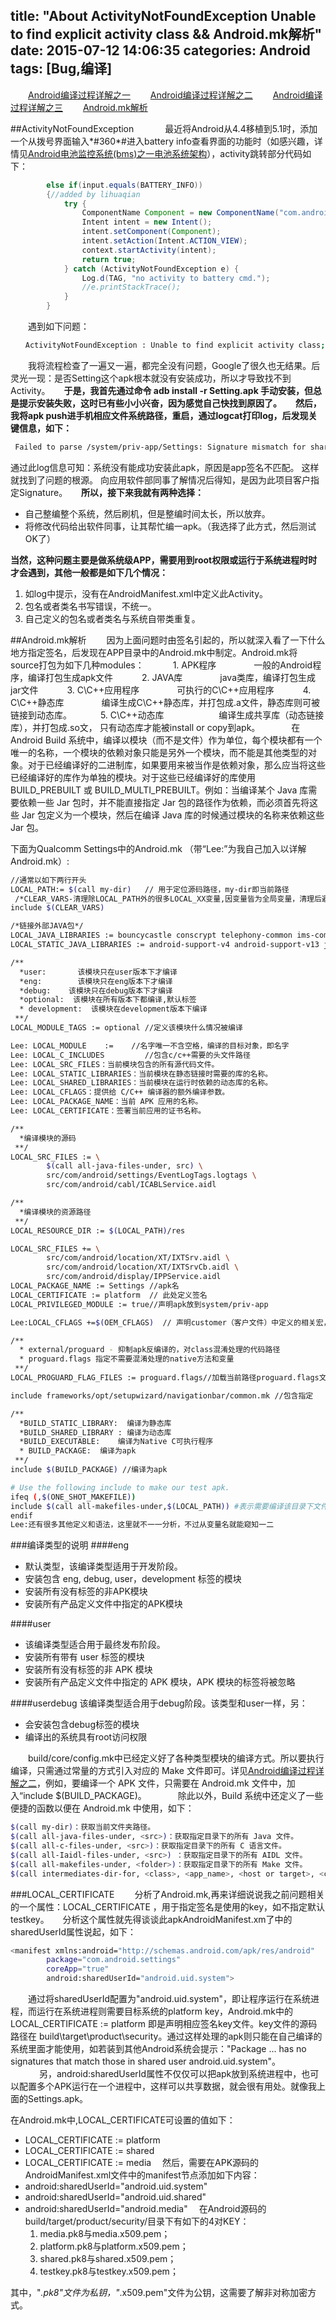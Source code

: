 title: "About ActivityNotFoundException Unable to find explicit activity class && Android.mk解析"
date: 2015-07-12 14:06:35
categories: Android
tags: [Bug,编译]
---
　　[Android编译过程详解之一](http://huaqianlee.me/2015/07/11/Android/Android%E7%BC%96%E8%AF%91%E8%BF%87%E7%A8%8B%E8%AF%A6%E8%A7%A3%E4%B9%8B%E4%B8%80/)
　　[Android编译过程详解之二](http://huaqianlee.me/2015/07/12/Android/Android%E7%BC%96%E8%AF%91%E8%BF%87%E7%A8%8B%E8%AF%A6%E8%A7%A3%E4%B9%8B%E4%BA%8C/)
　　[Android编译过程详解之三](http://huaqianlee.me/2015/07/12/Android/Android%E7%BC%96%E8%AF%91%E8%BF%87%E7%A8%8B%E8%AF%A6%E8%A7%A3%E4%B9%8B%E4%B8%89/)
　　[Android.mk解析](http://huaqianlee.me/2015/07/12/Android/About-ActivityNotFoundException-Unable-to-find-explicit-activity-class-Android-mk%E8%A7%A3%E6%9E%90/)

##ActivityNotFoundException 　
　　最近将Android从4.4移植到5.1时，添加一个从拨号界面输入\*#360\*#进入battery info查看界面的功能时（如感兴趣，详情见[Android电池监控系统(bms)之一电池系统架构](http://huaqianlee.me/2015/06/06/Android/Android%E7%94%B5%E6%B1%A0%E7%9B%91%E6%8E%A7%E7%B3%BB%E7%BB%9F-BMS-%E4%B9%8B%E7%94%B5%E6%B1%A0%E7%B3%BB%E7%BB%9F%E6%9E%B6%E6%9E%84/)），activity跳转部分代码如下： 
```java
        else if(input.equals(BATTERY_INFO))
        {//added by lihuaqian
            try {
                ComponentName Component = new ComponentName("com.android.settings","com.android.settings.BatteryOemInfo"); 
                Intent intent = new Intent();
                intent.setComponent(Component);
                intent.setAction(Intent.ACTION_VIEW);   
                context.startActivity(intent);
                return true;
            } catch (ActivityNotFoundException e) {
                Log.d(TAG, "no activity to battery cmd."); 
                //e.printStackTrace();   
            }
        }
```
　　遇到如下问题：
```bash
　　ActivityNotFoundException : Unable to find explicit activity class; have you declared this activity in your AndroidManifest.xml?
```
<!--more-->
　　我将流程检查了一遍又一遍，都完全没有问题，Google了很久也无结果。后灵光一现：是否Setting这个apk根本就没有安装成功，所以才导致找不到Activity。
　
**于是，我首先通过命令 adb install -r Setting.apk 手动安装，但总是提示安装失败，这时已有些小小兴奋，因为感觉自己快找到原因了。**
　
**然后，我将apk push进手机相应文件系统路径，重启，通过logcat打印log，后发现关键信息，如下：**
```bash
 Failed to parse /system/priv-app/Settings: Signature mismatch for shared user : SharedUserSetting{2a5b4702 android.uid.system/1000} 
```
通过此log信息可知：系统没有能成功安装此apk，原因是app签名不匹配。 这样就找到了问题的根源。 向应用软件部同事了解情况后得知，是因为此项目客户指定Signature。
　
**所以，接下来我就有两种选择：**
- 自己整编整个系统，然后刷机，但是整编时间太长，所以放弃。
- 将修改代码给出软件同事，让其帮忙编一apk。（我选择了此方式，然后测试OK了）　

**当然，这种问题主要是做系统级APP，需要用到root权限或运行于系统进程时时才会遇到，其他一般都是如下几个情况：**
1. 如log中提示，没有在AndroidManifest.xml中定义此Activity。
2. 包名或者类名书写错误，不统一。
3. 自己定义的包名或者类名与系统自带类重复。

##Android.mk解析
　　因为上面问题时由签名引起的，所以就深入看了一下什么地方指定签名，后发现在APP目录中的Android.mk中制定。Android.mk将source打包为如下几种modules：
　　　1. APK程序
  　　　　一般的Android程序，编译打包生成apk文件
　　　2. JAVA库
  　　　　java类库，编译打包生成jar文件
　　　3. C\C++应用程序
 　　　　可执行的C\C++应用程序
　　　4. C\C++静态库 
　　　　编译生成C\C++静态库，并打包成.a文件，静态库则可被链接到动态库。
　　　5. C\C++动态库　　
　　　　编译生成共享库（动态链接库），并打包成.so文， 只有动态库才能被install or copy到apk。
　
　　在 Android Build 系统中，编译以模块（而不是文件）作为单位，每个模块都有一个唯一的名称，一个模块的依赖对象只能是另外一个模块，而不能是其他类型的对象。对于已经编译好的二进制库，如果要用来被当作是依赖对象，那么应当将这些已经编译好的库作为单独的模块。对于这些已经编译好的库使用 BUILD_PREBUILT 或 BUILD_MULTI_PREBUILT。例如：当编译某个 Java 库需要依赖一些 Jar 包时，并不能直接指定 Jar 包的路径作为依赖，而必须首先将这些 Jar 包定义为一个模块，然后在编译 Java 库的时候通过模块的名称来依赖这些 Jar 包。

 下面为Qualcomm Settings中的Android.mk （带“Lee:”为我自己加入以详解Android.mk）:

```bash
//通常以如下两行开头
LOCAL_PATH:= $(call my-dir)   // 用于定位源码路径，my-dir即当前路径
 /*CLEAR_VARS-清理除LOCAL_PATH外的很多LOCAL_XX变量,因变量皆为全局变量，清理后避免相互影响。*/
include $(CLEAR_VARS)

/*链接外部JAVA包*/
LOCAL_JAVA_LIBRARIES := bouncycastle conscrypt telephony-common ims-common // 当前模块依赖的 Java 共享库
LOCAL_STATIC_JAVA_LIBRARIES := android-support-v4 android-support-v13 jsr305 // 当前模块依赖的 Java 静态库

/**
  *user:       该模块只在user版本下才编译
  *eng:        该模块只在eng版本下才编译
  *debug:    该模块只在debug版本下才编译
  *optional:  该模块在所有版本下都编译,默认标签
  * development:  该模块在development版本下编译
 **/
LOCAL_MODULE_TAGS := optional //定义该模块什么情况被编译

Lee: LOCAL_MODULE    :=    //名字唯一不含空格，编译的目标对象，即名字
Lee: LOCAL_C_INCLUDES         //包含c/c++需要的头文件路径
Lee: LOCAL_SRC_FILES：当前模块包含的所有源代码文件。
Lee: LOCAL_STATIC_LIBRARIES：当前模块在静态链接时需要的库的名称。
Lee: LOCAL_SHARED_LIBRARIES：当前模块在运行时依赖的动态库的名称。
Lee: LOCAL_CFLAGS：提供给 C/C++ 编译器的额外编译参数。
Lee: LOCAL_PACKAGE_NAME：当前 APK 应用的名称。
Lee: LOCAL_CERTIFICATE：签署当前应用的证书名称。

/**
  *编译模块的源码
 **/
LOCAL_SRC_FILES := \
        $(call all-java-files-under, src) \
        src/com/android/settings/EventLogTags.logtags \
        src/com/android/cabl/ICABLService.aidl

/**
  *编译模块的资源路径
 **/
LOCAL_RESOURCE_DIR := $(LOCAL_PATH)/res

LOCAL_SRC_FILES += \
        src/com/android/location/XT/IXTSrv.aidl \
        src/com/android/location/XT/IXTSrvCb.aidl \
        src/com/android/display/IPPService.aidl
LOCAL_PACKAGE_NAME := Settings //apk名
LOCAL_CERTIFICATE := platform  // 此处定义签名
LOCAL_PRIVILEGED_MODULE := true//声明apk放到system/priv-app

Lee:LOCAL_CFLAGS +=$(OEM_CFLAGS)  // 声明customer（客户文件）中定义的相关宏，以便c/c++中#if defined 

/**
  * external/proguard - 抑制apk反编译的，对class混淆处理的代码路径
  * proguard.flags 指定不需要混淆处理的native方法和变量
 **/
LOCAL_PROGUARD_FLAG_FILES := proguard.flags//加载当前路径proguard.flags文件

include frameworks/opt/setupwizard/navigationbar/common.mk //包含指定

/**
  *BUILD_STATIC_LIBRARY:  编译为静态库
  *BUILD_SHARED_LIBRARY : 编译为动态库 
  *BUILD_EXECUTABLE:    编译为Native C可执行程序
  * BUILD_PACKAGE:  编译为apk
 **/
include $(BUILD_PACKAGE) //编译为apk

# Use the following include to make our test apk.
ifeq (,$(ONE_SHOT_MAKEFILE))
include $(call all-makefiles-under,$(LOCAL_PATH)) #表示需要编译该目录下文件，系统在当前路径查找Android.mk来编译
endif
Lee:还有很多其他定义和语法，这里就不一一分析，不过从变量名就能窥知一二
```
###编译类型的说明
####eng 
- 默认类型，该编译类型适用于开发阶段。
- 安装包含 eng, debug, user，development 标签的模块
- 安装所有没有标签的非APK模块
- 安装所有产品定义文件中指定的APK模块

####user  
- 该编译类型适合用于最终发布阶段。
- 安装所有带有 user 标签的模块
- 安装所有没有标签的非 APK 模块
- 安装所有产品定义文件中指定的 APK 模块，APK 模块的标签将被忽略

####userdebug
该编译类型适合用于debug阶段。该类型和user一样，另：
- 会安装包含debug标签的模块
- 编译出的系统具有root访问权限

　　build/core/config.mk中已经定义好了各种类型模块的编译方式。所以要执行编译，只需通过常量的方式引入对应的 Make 文件即可。详见[Android编译过程详解之二](http://huaqianlee.me/2015/07/12/Android/Android%E7%BC%96%E8%AF%91%E8%BF%87%E7%A8%8B%E8%AF%A6%E8%A7%A3%E4%B9%8B%E4%BA%8C/)，例如，要编译一个 APK 文件，只需要在 Android.mk 文件中，加入“include $(BUILD_PACKAGE)。
　
　　除此以外，Build 系统中还定义了一些便捷的函数以便在 Android.mk 中使用，如下：
```bash
$(call my-dir)：获取当前文件夹路径。
$(call all-java-files-under, <src>)：获取指定目录下的所有 Java 文件。
$(call all-c-files-under, <src>)：获取指定目录下的所有 C 语言文件。
$(call all-Iaidl-files-under, <src>) ：获取指定目录下的所有 AIDL 文件。
$(call all-makefiles-under, <folder>)：获取指定目录下的所有 Make 文件。
$(call intermediates-dir-for, <class>, <app_name>, <host or target>, <common?> )：获取 Build 输出的目标文件夹路径。
```
###LOCAL_CERTIFICATE 
　　分析了Android.mk,再来详细说说我之前问题相关的一个属性：LOCAL_CERTIFICATE ，用于指定签名是使用的key，如不指定默认testkey。
　
分析这个属性就先得谈谈此apkAndroidManifest.xm了中的sharedUserId属性说起，如下：
```bash
<manifest xmlns:android="http://schemas.android.com/apk/res/android"
        package="com.android.settings"
        coreApp="true"
        android:sharedUserId="android.uid.system">
```
　　通过将sharedUserId配置为"android.uid.system"，即让程序运行在系统进程，而运行在系统进程则需要目标系统的platform key，Android.mk中的 LOCAL_CERTIFICATE := platform  即是声明相应签名key文件。key文件的源码路径在 build\target\product\security。通过这样处理的apk则只能在自己编译的系统里面才能使用，如若装到其他Android系统会提示："Package ... has no signatures that match those in shared user android.uid.system"。
　
　　另，android:sharedUserId属性不仅仅可以把apk放到系统进程中，也可以配置多个APK运行在一个进程中，这样可以共享数据，就会很有用处。就像我上面的Settings.apk。

在Android.mk中,LOCAL_CERTIFICATE可设置的值如下：
* LOCAL_CERTIFICATE := platform
* LOCAL_CERTIFICATE := shared
* LOCAL_CERTIFICATE := media　
然后，需要在APK源码的AndroidManifest.xml文件中的manifest节点添加如下内容：
* android:sharedUserId="android.uid.system"
* android:sharedUserId="android.uid.shared"
* android:sharedUserId="android.media"　
 在Android源码的build/target/product/security/目录下有如下的4对KEY：
    1. media.pk8与media.x509.pem；
    2. platform.pk8与platform.x509.pem；
    3. shared.pk8与shared.x509.pem；
    4. testkey.pk8与testkey.x509.pem；　

其中，"*.pk8"文件为私钥，"*.x509.pem"文件为公钥，这需要了解非对称加密方式。


